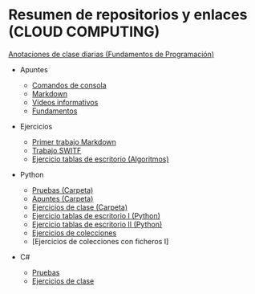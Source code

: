 # Resumen de repositorios y enlaces (CLOUD COMPUTING)

[Anotaciones de clase diarias (Fundamentos de Programación)](https://github.com/CristinaSilvan/FundamentosProgramacionEOI/tree/main/Apuntes/Anotaciones_de_clase_diario)

* Apuntes
     * [Comandos de consola](https://github.com/CristinaSilvan/FundamentosProgramacionEOI/blob/main/Apuntes/1_Comandos_consola.md)
     * [Markdown](https://github.com/CristinaSilvan/FundamentosProgramacionEOI/blob/main/Apuntes/2_Markdown.md)
     * [Vídeos informativos](https://github.com/CristinaSilvan/FundamentosProgramacionEOI/blob/main/Apuntes/3_V%C3%ADdeos_informativos.md)
     * [Fundamentos](https://github.com/CristinaSilvan/FundamentosProgramacionEOI/blob/main/Apuntes/4_Fundamentos.md)

* Ejercicios
     * [Primer trabajo Markdown](https://github.com/CristinaSilvan/FundamentosProgramacionEOI/blob/main/FICHEROMDVSCODE.md)
     * [Trabajo SWITF](https://github.com/CristinaSilvan/FundamentosProgramacionEOI/blob/main/Ejercicios/(1)Trabajo%20grupal%20(20%20abril).md)
     * [Ejercicio tablas de escritorio (Algoritmos)](https://github.com/CristinaSilvan/FundamentosProgramacionEOI/blob/main/Ejercicios/(2)%20Ejercicios%20tablas%20de%20escritorio.md)

* Python
     * [Pruebas (Carpeta)](https://github.com/CristinaSilvan/EOI-IntroProgramacionPython/tree/main/Pruebas)
     * [Apuntes (Carpeta)](https://github.com/CristinaSilvan/EOI-IntroProgramacionPython/tree/main/Apuntes)
     * [Ejercicios de clase (Carpeta)](https://github.com/CristinaSilvan/EOI-IntroProgramacionPython/tree/main/Ejercicios%20de%20Clase)
     * [Ejercicio tablas de escritorio I (Python)](https://github.com/CristinaSilvan/EOI-IntroProgramacionPython/blob/main/Ejercicios%20de%20Clase/EjerciciosTablas%20(1).py)
     * [Ejercicio tablas de escritorio II (Python)](https://github.com/CristinaSilvan/EOI-IntroProgramacionPython/blob/main/Ejercicios%20de%20Clase/Ejercicios%20Tablas%20(2).py)
     * [Ejercicios de colecciones](https://github.com/CristinaSilvan/EOI-IntroProgramacionPython/tree/main/Ejercicios%20de%20Clase/Ejercicios%20de%20Colecciones)
     * [Ejercicios de colecciones con ficheros I]

* C#
     * [Pruebas]()
     * [Ejercicios de clase]()
